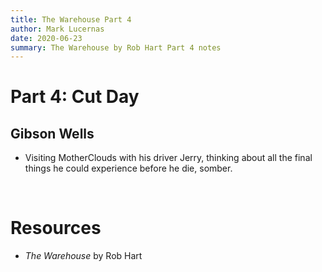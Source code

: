 ```yaml
---
title: The Warehouse Part 4
author: Mark Lucernas
date: 2020-06-23
summary: The Warehouse by Rob Hart Part 4 notes
---
```



# Part 4: Cut Day

## Gibson Wells

  - Visiting MotherClouds with his driver Jerry, thinking about all the final
    things he could experience before he die, somber.


<br>

# Resources

  - _The Warehouse_ by Rob Hart

